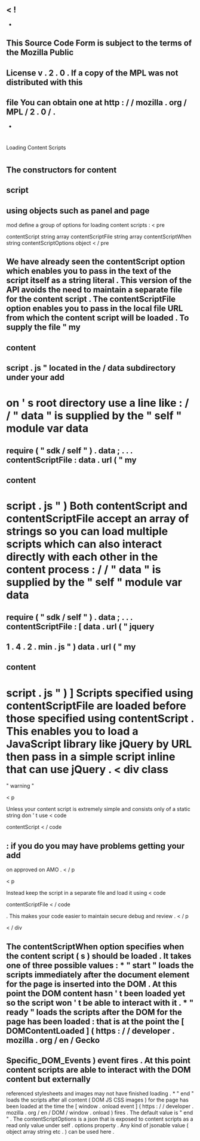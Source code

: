 <
!
-
-
This
Source
Code
Form
is
subject
to
the
terms
of
the
Mozilla
Public
-
License
v
.
2
.
0
.
If
a
copy
of
the
MPL
was
not
distributed
with
this
-
file
You
can
obtain
one
at
http
:
/
/
mozilla
.
org
/
MPL
/
2
.
0
/
.
-
-
>
#
Loading
Content
Scripts
#
The
constructors
for
content
-
script
-
using
objects
such
as
panel
and
page
-
mod
define
a
group
of
options
for
loading
content
scripts
:
<
pre
>
contentScript
string
array
contentScriptFile
string
array
contentScriptWhen
string
contentScriptOptions
object
<
/
pre
>
We
have
already
seen
the
contentScript
option
which
enables
you
to
pass
in
the
text
of
the
script
itself
as
a
string
literal
.
This
version
of
the
API
avoids
the
need
to
maintain
a
separate
file
for
the
content
script
.
The
contentScriptFile
option
enables
you
to
pass
in
the
local
file
URL
from
which
the
content
script
will
be
loaded
.
To
supply
the
file
"
my
-
content
-
script
.
js
"
located
in
the
/
data
subdirectory
under
your
add
-
on
'
s
root
directory
use
a
line
like
:
/
/
"
data
"
is
supplied
by
the
"
self
"
module
var
data
=
require
(
"
sdk
/
self
"
)
.
data
;
.
.
.
contentScriptFile
:
data
.
url
(
"
my
-
content
-
script
.
js
"
)
Both
contentScript
and
contentScriptFile
accept
an
array
of
strings
so
you
can
load
multiple
scripts
which
can
also
interact
directly
with
each
other
in
the
content
process
:
/
/
"
data
"
is
supplied
by
the
"
self
"
module
var
data
=
require
(
"
sdk
/
self
"
)
.
data
;
.
.
.
contentScriptFile
:
[
data
.
url
(
"
jquery
-
1
.
4
.
2
.
min
.
js
"
)
data
.
url
(
"
my
-
content
-
script
.
js
"
)
]
Scripts
specified
using
contentScriptFile
are
loaded
before
those
specified
using
contentScript
.
This
enables
you
to
load
a
JavaScript
library
like
jQuery
by
URL
then
pass
in
a
simple
script
inline
that
can
use
jQuery
.
<
div
class
=
"
warning
"
>
<
p
>
Unless
your
content
script
is
extremely
simple
and
consists
only
of
a
static
string
don
'
t
use
<
code
>
contentScript
<
/
code
>
:
if
you
do
you
may
have
problems
getting
your
add
-
on
approved
on
AMO
.
<
/
p
>
<
p
>
Instead
keep
the
script
in
a
separate
file
and
load
it
using
<
code
>
contentScriptFile
<
/
code
>
.
This
makes
your
code
easier
to
maintain
secure
debug
and
review
.
<
/
p
>
<
/
div
>
The
contentScriptWhen
option
specifies
when
the
content
script
(
s
)
should
be
loaded
.
It
takes
one
of
three
possible
values
:
*
"
start
"
loads
the
scripts
immediately
after
the
document
element
for
the
page
is
inserted
into
the
DOM
.
At
this
point
the
DOM
content
hasn
'
t
been
loaded
yet
so
the
script
won
'
t
be
able
to
interact
with
it
.
*
"
ready
"
loads
the
scripts
after
the
DOM
for
the
page
has
been
loaded
:
that
is
at
the
point
the
[
DOMContentLoaded
]
(
https
:
/
/
developer
.
mozilla
.
org
/
en
/
Gecko
-
Specific_DOM_Events
)
event
fires
.
At
this
point
content
scripts
are
able
to
interact
with
the
DOM
content
but
externally
-
referenced
stylesheets
and
images
may
not
have
finished
loading
.
*
"
end
"
loads
the
scripts
after
all
content
(
DOM
JS
CSS
images
)
for
the
page
has
been
loaded
at
the
time
the
[
window
.
onload
event
]
(
https
:
/
/
developer
.
mozilla
.
org
/
en
/
DOM
/
window
.
onload
)
fires
.
The
default
value
is
"
end
"
.
The
contentScriptOptions
is
a
json
that
is
exposed
to
content
scripts
as
a
read
only
value
under
self
.
options
property
.
Any
kind
of
jsonable
value
(
object
array
string
etc
.
)
can
be
used
here
.
